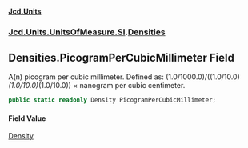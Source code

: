 #### [Jcd.Units](index.md 'index')
### [Jcd.Units.UnitsOfMeasure.SI](Jcd.Units.UnitsOfMeasure.SI.md 'Jcd.Units.UnitsOfMeasure.SI').[Densities](Densities.md 'Jcd.Units.UnitsOfMeasure.SI.Densities')

## Densities.PicogramPerCubicMillimeter Field

A(n) picogram per cubic millimeter. Defined as: (1.0/1000.0)/((1.0/10.0)*(1.0/10.0)*(1.0/10.0)) × nanogram per cubic centimeter.

```csharp
public static readonly Density PicogramPerCubicMillimeter;
```

#### Field Value
[Density](Density.md 'Jcd.Units.UnitTypes.Density')